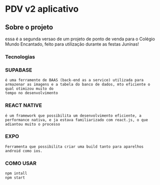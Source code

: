 # PDV v2 aplicativo
 
## Sobre o projeto
essa é a segunda versao de um projeto de ponto de venda para o Colégio
Mundo Encantado, feito para utilização durante as festas Juninas!

### Tecnologias

### SUPABASE
```
é uma ferramente de BAAS (back-end as a service) utilizada para armazenar as imagens e a tabela do banco de dados, mto eficiente o qual otimizou muito do 
tempo no desenvolvimento
```
### REACT NATIVE
```
é um framework que possibilita um desenvolvimento eficiente, a performance nativa, e ja estava familiarizado com react.js, o que adiantou muito o processo
```
### EXPO
```
Ferramenta que possibilita criar uma build tanto para aparelhos android como ios.
```
### COMO USAR
```
npm intall
npm start
```



